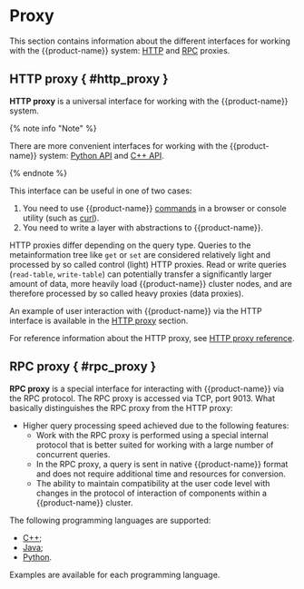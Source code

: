 # Proxy

This section contains information about the different interfaces for working with the {{product-name}} system: [HTTP](#http_proxy) and [RPC](#rpc_proxy) proxies.

## HTTP proxy { #http_proxy }

**HTTP proxy** is a universal interface for working with the {{product-name}} system.


{% note info "Note" %}

There are more convenient interfaces for working with the {{product-name}} system: [Python API](../../../api/python/start.md) and [С++ API](../../../api/c/description.md).

{% endnote %}


This interface can be useful in one of two cases:

1. You need to use {{product-name}} [commands](../../../api/commands.md) in a browser or console utility (such as [curl](https://en.wikipedia.org/wiki/CURL)).
2. You need to write a layer with abstractions to {{product-name}}.

HTTP proxies differ depending on the query type. Queries to the metainformation tree like `get` or `set` are considered relatively light and processed by so called control (light) HTTP proxies.
Read or write queries (`read-table`, `write-table`) can potentially transfer a significantly larger amount of data, more heavily load {{product-name}} cluster nodes, and are therefore processed by so called heavy proxies (data proxies).

An example of user interaction with {{product-name}} via the HTTP interface is available in the [HTTP proxy](../../user-guide/proxy/http.md) section.

For reference information about the HTTP proxy, see [HTTP proxy reference](../../user-guide/proxy/http-reference.md).

## RPC proxy { #rpc_proxy }

**RPC proxy** is a special interface for interacting with {{product-name}} via the RPC protocol. The RPC proxy is accessed via TCP, port 9013. What basically distinguishes the RPC proxy from the HTTP proxy:

- Higher query processing speed achieved due to the following features:
   - Work with the RPC proxy is performed using a special internal protocol that is better suited for working with a large number of concurrent queries.
   - In the RPC proxy, a query is sent in native {{product-name}} format and does not require additional time and resources for conversion.
   - The ability to maintain compatibility at the user code level with changes in the protocol of interaction of components within a {{product-name}} cluster.

The following programming languages are supported:

- [C++](../../user-guide/proxy/rpc.md#c_plus_plus);
- [Java](../../user-guide/proxy/rpc.md#java);
- [Python](../../user-guide/proxy/rpc.md#python).

Examples are available for each programming language.

